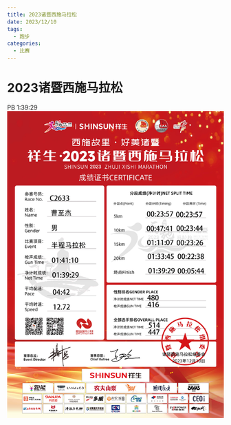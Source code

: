 ```yaml
---
title: 2023诸暨西施马拉松
date: 2023/12/10
tags:
  - 跑步
categories:
  - 比赛
---
```


# 2023诸暨西施马拉松

PB 1:39:29
<img src="../img/11.png"/>
